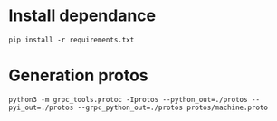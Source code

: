 # Install dependance 
`pip install -r requirements.txt`

# Generation protos
`python3 -m grpc_tools.protoc -Iprotos --python_out=./protos --pyi_out=./protos --grpc_python_out=./protos protos/machine.proto`